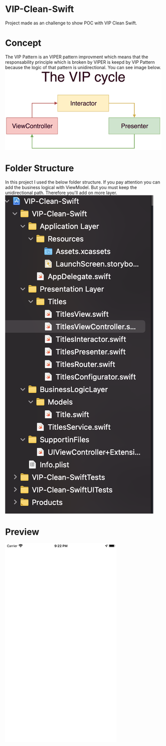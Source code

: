 # VIP-Clean-Swift
Project made as an challenge to show POC with VIP Clean Swift.

# Concept
The VIP Pattern is an VIPER pattern improvment which means that the responsability principle which is broken by VIPER is keepd by VIP Pattern because the logic of
that pattern is unidirectional. You can see image below.<br>
<img src="https://github.com/renatomateusx/VIP-Clean-Swift/blob/master/the-vip-cycle.png" title="VIP Clean Swift">

# Folder Structure
In this project I used the below folder structure. If you pay attention you can add the business logical with ViewModel. But you must keep the unidirectional path. Therefore you'll add on more layer.<br>
<img src="https://github.com/renatomateusx/VIP-Clean-Swift/blob/master/folderStructureUpdated.png" title="VIP Clean Swift">

# Preview

<img src="https://github.com/renatomateusx/VIP-Clean-Swift/blob/master/VIPPreview.gif" title="VIP Clean Swift">
